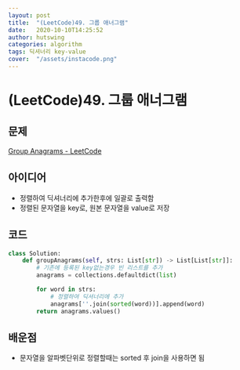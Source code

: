 ```yaml
---
layout: post
title:  "(LeetCode)49. 그룹 애너그램"
date:   2020-10-10T14:25:52
author: hutswing
categories: algorithm
tags: 딕셔너리 key-value
cover:  "/assets/instacode.png"
---
```


# (LeetCode)49. 그룹 애너그램

## 문제

[Group Anagrams - LeetCode](https://leetcode.com/problems/group-anagrams/)

## 아이디어

- 정렬하여 딕셔너리에 추가한후에 일괄로 출력함
- 정렬된 문자열을 key로, 원본 문자열을 value로 저장

## 코드

```python
class Solution:
    def groupAnagrams(self, strs: List[str]) -> List[List[str]]:
        # 기존에 등록된 key없는경우 빈 리스트를 추가
        anagrams = collections.defaultdict(list)

        for word in strs:
            # 정렬하여 딕셔너리에 추가
            anagrams[''.join(sorted(word))].append(word)
        return anagrams.values()
```

## 배운점

- 문자열을 알파벳단위로 정렬할때는 sorted 후 join을 사용하면 됨
